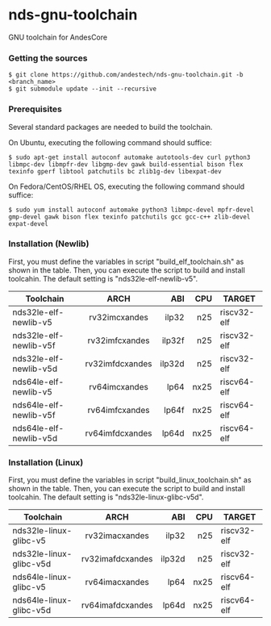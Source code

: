 # nds-gnu-toolchain
GNU toolchain for AndesCore

###  Getting the sources

    $ git clone https://github.com/andestech/nds-gnu-toolchain.git -b <branch_name>
    $ git submodule update --init --recursive

### Prerequisites

Several standard packages are needed to build the toolchain.

On Ubuntu, executing the following command should suffice:

    $ sudo apt-get install autoconf automake autotools-dev curl python3 libmpc-dev libmpfr-dev libgmp-dev gawk build-essential bison flex texinfo gperf libtool patchutils bc zlib1g-dev libexpat-dev

On Fedora/CentOS/RHEL OS, executing the following command should suffice:

    $ sudo yum install autoconf automake python3 libmpc-devel mpfr-devel gmp-devel gawk bison flex texinfo patchutils gcc gcc-c++ zlib-devel expat-devel

### Installation (Newlib)
First, you must define the variables in script "build_elf_toolchain.sh" as shown in the table.
Then, you can execute the script to build and install toolcahin.
The default setting is "nds32le-elf-newlib-v5".

Toolchain              | ARCH            | ABI    | CPU   | TARGET
-----------------------|:---------------:|-------:| -----:|----------------
nds32le-elf-newlib-v5  | rv32imcxandes   | ilp32  | n25   | riscv32-elf
nds32le-elf-newlib-v5f | rv32imfcxandes  | ilp32f | n25   | riscv32-elf
nds32le-elf-newlib-v5d | rv32imfdcxandes | ilp32d | n25   | riscv32-elf
nds64le-elf-newlib-v5  | rv64imcxandes   | lp64   | nx25  | riscv64-elf
nds64le-elf-newlib-v5f | rv64imfcxandes  | lp64f  | nx25  | riscv64-elf
nds64le-elf-newlib-v5d | rv64imfdcxandes | lp64d  | nx25  | riscv64-elf


### Installation (Linux)
First, you must define the variables in script "build_linux_toolchain.sh" as shown in the table.
Then, you can execute the script to build and install toolcahin.
The default setting is "nds32le-linux-glibc-v5d".

Toolchain               | ARCH             | ABI    | CPU   | TARGET
------------------------|:----------------:|-------:| -----:|----------------
nds32le-linux-glibc-v5  | rv32imacxandes   | ilp32  | n25   | riscv32-elf
nds32le-linux-glibc-v5d | rv32imafdcxandes | ilp32d | n25   | riscv32-elf
nds64le-linux-glibc-v5  | rv64imacxandes   | lp64   | nx25  | riscv64-elf
nds64le-linux-glibc-v5d | rv64imafdcxandes | lp64d  | nx25  | riscv64-elf
